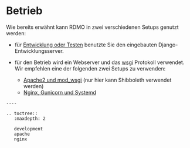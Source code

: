 # Betrieb

Wie bereits erwähnt kann RDMO in zwei verschiedenen Setups genutzt werden:

* für [Entwicklung oder Testen](../development.html) benutzte Sie den eingebauten Django-Entwicklungsserver.

* für den Betrieb wird ein Webserver und das [wsgi](https://docs.djangoproject.com/en/1.10/howto/deployment/wsgi/) Protokoll verwendet. Wir empfehlen eine der folgenden zwei Setups zu verwenden:
    * [Apache2 und mod_wsgi](../apache.html) (nur hier kann Shibboleth verwendet werden)
    * [Nginx, Gunicorn und Systemd](../nginx.html)

```eval_rst
----

.. toctree::
   :maxdepth: 2

   development
   apache
   nginx
```

